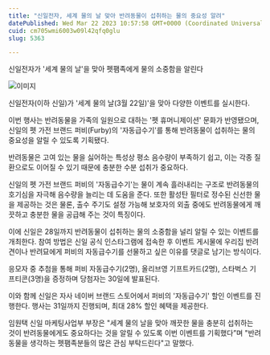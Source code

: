 ```yaml
---
title: "신일전자, 세계 물의 날 맞아 반려동물이 섭취하는 물의 중요성 알려"
datePublished: Wed Mar 22 2023 10:57:58 GMT+0000 (Coordinated Universal Time)
cuid: cm705wmi6003w09l42qfq0glu
slug: 5363

---
```



신일전자가 '세계 물의 날'을 맞아 펫팸족에게 물의 소중함을 알린다

![이미지](https://cdn.hashnode.com/res/hashnode/image/upload/v1739259005180/c49efac6-02de-48bd-bdc3-69e508e789f5.jpeg)

신일전자(이하 신일)가 '세계 물의 날(3월 22일)'을 맞아 다양한 이벤트를 실시한다.

이번 행사는 반려동물을 가족의 일원으로 대하는 '펫 휴머니제이션' 문화가 반영됐으며, 신일의 펫 가전 브랜드 퍼비(Furby)의 '자동급수기'를 통해 반려동물이 섭취하는 물의 중요성을 알릴 수 있도록 기획됐다.

반려동물은 고여 있는 물을 싫어하는 특성상 평소 음수량이 부족하기 쉽고, 이는 각종 질환으로도 이어질 수 있기 때문에 충분한 수분 섭취가 중요하다.

신일의 펫 가전 브랜드 퍼비의 '자동급수기'는 물이 계속 흘러내리는 구조로 반려동물의 호기심을 자극해 음수량을 늘리는 데 도움을 준다. 또한 활성탄 필터로 정수된 신선한 물을 제공하는 것은 물론, 출수 주기도 설정 가능해 보호자의 외출 중에도 반려동물에게 깨끗하고 충분한 물을 공급해 주는 것이 특징이다.

이에 신일은 28일까지 반려동물이 섭취하는 물의 소중함을 널리 알릴 수 있는 이벤트를 개최한다. 참여 방법은 신일 공식 인스타그램에 접속한 후 이벤트 게시물에 우리집 반려견이나 반려묘에게 퍼비의 자동급수기를 선물하고 싶은 이유를 댓글로 남기는 방식이다.

응모자 중 추첨을 통해 퍼비 자동급수기(2명), 올리브영 기프트카드(2명), 스타벅스 기프티콘(3명)을 증정하며 당첨자는 30일에 발표된다.

이와 함께 신일은 자사 네이버 브랜드 스토어에서 퍼비의 '자동급수기' 할인 이벤트를 진행한다. 행사는 31일까지 진행되며, 최대 28% 할인 혜택을 제공한다.

임원택 신일 마케팅사업부 부장은 "세계 물의 날을 맞아 깨끗한 물을 충분히 섭취하는 것이 반려동물에게도 중요하다는 것을 알릴 수 있도록 이번 이벤트를 기획했다”며 "반려동물을 생각하는 펫팸족분들의 많은 관심 부탁드린다"고 말했다.